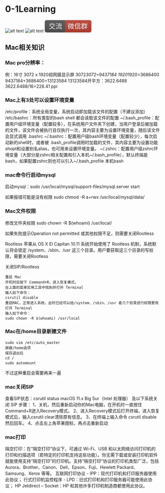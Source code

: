 # 0-1Learning

![alt text](../static/common/svg/luoxiaosheng.svg "公众号")
![alt text](../static/common/svg/luoxiaosheng_learning.svg "学习")
![alt text](../static/common/svg/luoxiaosheng_wechat.svg "微信")

## Mac相关知识

### Mac pro分辨率：
例：16寸 3072 x 1920视网膜显示屏
3072*3072=9437184 1920*1920=3686400 9437184+3686400=13123584
13123584开平方：3622.6488
3622.6488/16=226.41 ppi

### Mac上有3处可以设置环境变量
/etc/profile：系统全局变量，系统启动即加载该文件的配置（不建议添加）
/etc/bashrc：所有类型的bash shell 都会读取该文件的配置
~/.bash_profile：配置用户级环境变量（配置较多），在系统用户文件夹下创建，当用户登录后被加载的文件，该文件会被执行且仅执行一次，其内容主要为设置环境变量，随后该文件会显式调用 .bashrc
~/.bashrc：配置用户级bash环境变量（配置较少），每次启动新的shell时，或者被 .bash_profile调用时加载的文件，其内容主要为设置功能shopt和设置别名alias，也可用来设置环境变量。
~/.zshrc：配置用户级zshrc环境变量（大部分是zshrc相关配置和引入本机~/.bash_profile），默认终端是bash，如果配置zshrc则也可以引入~/.bash_profile 本机bash

### mac命令行启动mysql
启动mysql：sudo /usr/local/mysql/support-files/mysql.server start

如果报错可能是没有权限
sudo chmod -R a+rwx /usr/local/mysql/data/

### Mac文件权限
修改文件夹权限
sudo chown -R $(whoami) /usr/local/

如果失败提示Operation not permitted 或其他权限不足，则需要关闭Rootless

Rootless 苹果从 OS X El Capitan 10.11 系统开始使用了 Rootless 机制，系统默认将会锁定 /system、/sbin、/usr 这三个目录。用户要获取这三个目录的写权限，需要关闭Rootless

关闭SIP/Rootless
```
重启 Mac
开机时后按下 Command+R，进入恢复模式。
在上面的菜单实用工具中找到并打开 Terminal
输入如下命令：
csrutil disable
重启MAC，正常进入系统，此时已经可以给/system、/sbin、/usr 者几个目录进行权限更改
打开 Terminal
输入如下命令：
sudo chown -R $(whoami) /usr/local
```

### Mac在/home目录新建文件
```
sudo vim /etc/auto_master
屏蔽/home选项
保存退出后
cd /
sudo automount
```
不过这种重启会需要再来一遍

### mac关闭SIP
查看SIP状态：csrutil status
macOS 11.x Big Sur（Intel 处理器） 及以下系统关闭 SIP 步骤：
1、关机，然后重新启动你的Mac电脑，在开机时一直按住Command+R迸入Recovery模式。
2、进入Recovery模式后打开终端，进入恢复模式后，输入csrutil clear清除原有信息。
3、在终端上输入命令 csrutil disable然后回车。
4、点击左上角苹果图标，再点击重新启动

### mac打印
隔空打印：在“隔空打印”协议下，可通过 Wi-Fi、USB 和以太网络访问打印机的打印和扫描选项（若特定的打印机支持这些功能）。你无需下载或安装打印机软件就能使用支持“隔空打印”的打印机。支持“隔空打印”协议的打印机类型广泛，包括 Aurora、Brother、Canon、Dell、Epson、Fuji、Hewlett Packard、Samsung、Xerox 等等。
互联网打印协议 - IPP：现代打印机和打印服务器使用此协议；
行式打印机监控程序 - LPD：旧式打印机和打印服务器可能使用此协议；
HP Jetdirect – Socket：HP 和其他许多打印机制造商都使用此协议。

